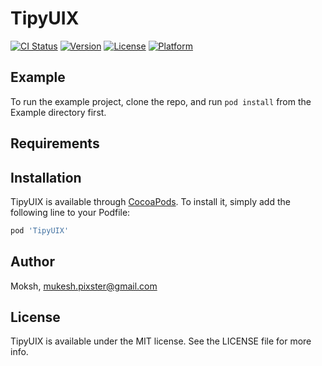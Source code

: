 # TipyUIX

[![CI Status](https://img.shields.io/travis/Moksh/TipyUIX.svg?style=flat)](https://travis-ci.org/Moksh/TipyUIX)
[![Version](https://img.shields.io/cocoapods/v/TipyUIX.svg?style=flat)](https://cocoapods.org/pods/TipyUIX)
[![License](https://img.shields.io/cocoapods/l/TipyUIX.svg?style=flat)](https://cocoapods.org/pods/TipyUIX)
[![Platform](https://img.shields.io/cocoapods/p/TipyUIX.svg?style=flat)](https://cocoapods.org/pods/TipyUIX)

## Example

To run the example project, clone the repo, and run `pod install` from the Example directory first.

## Requirements

## Installation

TipyUIX is available through [CocoaPods](https://cocoapods.org). To install
it, simply add the following line to your Podfile:

```ruby
pod 'TipyUIX'
```

## Author

Moksh, mukesh.pixster@gmail.com

## License

TipyUIX is available under the MIT license. See the LICENSE file for more info.
